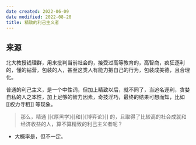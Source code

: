 ```yaml
---
date created: 2022-06-09
date modified: 2022-08-20
title: 精致的利己主义者
---
```


## 来源

北大教授钱理群，用来批判当前社会的，接受过高等教育的，高智商，疯狂逐利的，懂的钻营，包装的人，甚至这类人有能力把自己的行为，包装成美德，且合理化。

普通的利己主义，是一个中性词，但加上精致以后，就不同了，当追名逐利，贪婪自私的人之本性，加上足够的智力因素，奇技淫巧，最终的结果可想而知，比如 [[权力寻租]] 等现象。

> 那么，精通 [[《厚黑学》]]和[[《博弈论》]] 的，且取得了比较高的社会成就和经济收益的人，算不算精致的利己主义者呢？
- 大概率是，但不一定。
